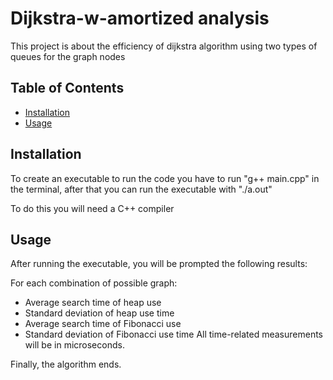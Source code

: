 # Dijkstra-w-amortized analysis

This project is about the efficiency of dijkstra algorithm using two types of queues for the graph nodes


## Table of Contents

- [Installation](#installation)
- [Usage](#usage)

## Installation

To create an executable to run the code you have to run "g++ main.cpp" in the terminal, after that you can run the executable with "./a.out"

To do this you will need a C++ compiler

## Usage

After running the executable, you will be prompted the following results:

For each combination of possible graph:

- Average search time of heap use
- Standard deviation of heap use time
- Average search time of Fibonacci use
- Standard deviation of Fibonacci use time
  All time-related measurements will be in microseconds.

Finally, the algorithm ends.